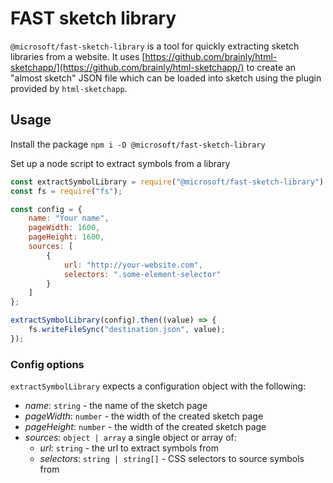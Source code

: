 # FAST sketch library
`@microsoft/fast-sketch-library` is a tool for quickly extracting sketch libraries from a website. It uses [https://github.com/brainly/html-sketchapp/](https://github.com/brainly/html-sketchapp/) to create an "almost sketch" JSON file which can be loaded into sketch using the plugin provided by `html-sketchapp`.

## Usage
Install the package
`npm i -D @microsoft/fast-sketch-library`

Set up a node script to extract symbols from a library

```js
const extractSymbolLibrary = require("@microsoft/fast-sketch-library").extractSymbolLibrary;
const fs = require("fs");

const config = {
    name: "Your name",
    pageWidth: 1600,
    pageHeight: 1600,
    sources: [
        {
            url: "http://your-website.com",
            selectors: ".some-element-selector"
        }
    ]
};

extractSymbolLibrary(config).then((value) => {
    fs.writeFileSync("destination.json", value);
});
```

### Config options
`extractSymbolLibrary` expects a configuration object with the following:

- *name*: `string` - the name of the sketch page
- *pageWidth*: `number` - the width of the created sketch page
- *pageHeight*: `number` - the width of the created sketch page
- *sources*: `object | array` a single object or array of:
    - *url*: `string` - the url to extract symbols from
    - *selectors*: `string | string[]` - CSS selectors to source symbols from


